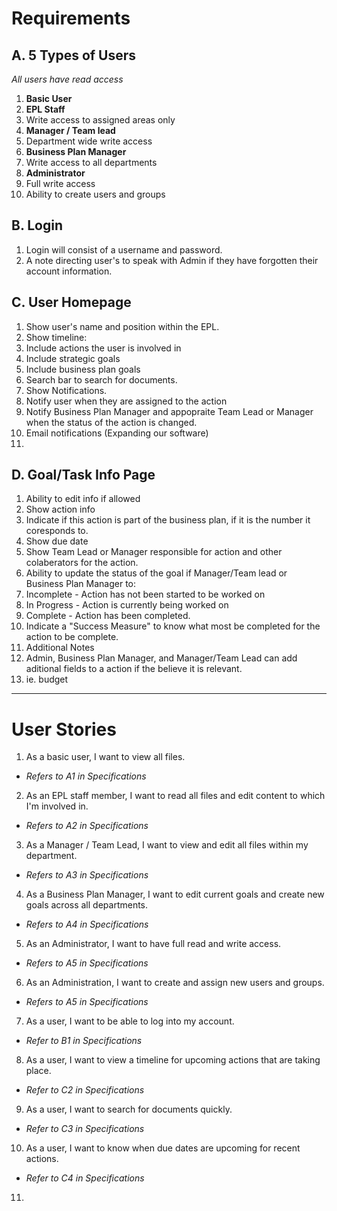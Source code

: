Requirements
============
A. 5 Types of Users
----------------
*All users have read access*

1. **Basic User**
2. **EPL Staff**
  1. Write access to assigned areas only
3. **Manager / Team lead**
  1. Department wide write access
4. **Business Plan Manager**
  1. Write access to all departments
5. **Administrator**
  1. Full write access
  2. Ability to create users and groups
  
B. Login
------
1. Login will consist of a username and password.
2. A note directing user's to speak with Admin if they have forgotten their account information.

C. User Homepage
-------------
1. Show user's name and position within the EPL.
2. Show timeline:
  1. Include actions the user is involved in
  2. Include strategic goals
  3. Include business plan goals
3. Search bar to search for documents.
4. Show Notifications.
  1. Notify user when they are assigned to the action
  2. Notify Business Plan Manager and appopraite Team Lead or Manager when the status of the action is changed.
  3. Email notifications (Expanding our software)
  4. 

D. Goal/Task Info Page
----------------------
1. Ability to edit info if allowed
2. Show action info
3. Indicate if this action is part of the business plan, if it is the number it coresponds to.
4. Show due date
5. Show Team Lead or Manager responsible for action and other colaberators for the action.
6. Ability to update the status of the goal if Manager/Team lead or Business Plan Manager to:
  1. Incomplete - Action has not been started to be worked on
  2. In Progress - Action is currently being worked on
  3. Complete - Action has been completed.
7. Indicate a "Success Measure" to know what most be completed for the action to be complete.
8. Additional Notes
9. Admin, Business Plan Manager, and Manager/Team Lead can add aditional fields to a action if the believe it is relevant.
  1. ie. budget

***

User Stories
============
1. As a basic user, I want to view all files.
  - *Refers to A1 in Specifications*
2. As an EPL staff member, I want to read all files and edit content to which I'm involved in.
  - *Refers to A2 in Specifications*
3. As a Manager / Team Lead, I want to view and edit all files within my department.
  - *Refers to A3 in Specifications*
4. As a Business Plan Manager, I want to edit current goals and create new goals across all departments.
  - *Refers to A4 in Specifications*
5. As an Administrator, I want to have full read and write access.
  - *Refers to A5 in Specifications*
6. As an Administration, I want to create and assign new users and groups.
  - *Refers to A5 in Specifications*
7. As a user, I want to be able to log into my account.
  - *Refer to B1 in Specifications*
8. As a user, I want to view a timeline for upcoming actions that are taking place.
  - *Refer to C2 in Specifications*
9. As a user, I want to search for documents quickly.
  - *Refer to C3 in Specifications*
10. As a user, I want to know when due dates are upcoming for recent actions.
  - *Refer to C4 in Specifications*
11. 